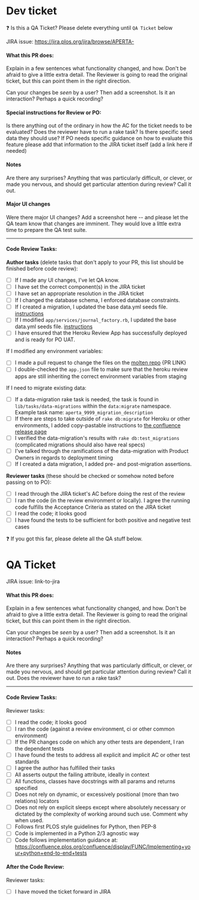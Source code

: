 # Dev ticket

:question: Is this a QA Ticket? Please delete everything until `QA Ticket` below

JIRA issue: https://jira.plos.org/jira/browse/APERTA-

#### What this PR does:

Explain in a few sentences what functionality changed, and how. Don't be afraid
to give a little extra detail. The Reviewer is going to read the original
ticket, but this can point them in the right direction.

Can your changes be *seen* by a user? Then add a screenshot. Is it an
interaction?  Perhaps a quick recording?

#### Special instructions for Review or PO:

Is there anything out of the ordinary in how the AC for the ticket needs to be evaluated?
Does the reviewer have to run a rake task? Is there specific seed data they should use?
If PO needs specific guidance on how to evaluate this feature please add that information to the JIRA ticket itself (add a link here if needed)

#### Notes

Are there any surprises? Anything that was particularly difficult, or clever, or
made you nervous, and should get particular attention during review? Call it
out.


#### Major UI changes

Were there major UI changes? Add a screenshot here -- and please let the QA team know that changes are imminent. They would love a little extra time to prepare the QA test suite.

---

#### Code Review Tasks:

**Author tasks** (delete tasks that don't apply to your PR, this list should be finished before code review):

- [ ] If I made any UI changes, I've let QA know.
- [ ] I have set the correct component(s) in the JIRA ticket
- [ ] I have set an appropriate resolution in the JIRA ticket
- [ ] If I changed the database schema, I enforced database constraints.
- [ ] If I created a migration, I updated the base data.yml seeds file. [instructions](https://developer.plos.org/confluence/display/TAHI/Seeds+maintenance)
- [ ] If I modified `app/services/journal_factory.rb`, I updated the base data.yml seeds file. [instructions](https://developer.plos.org/confluence/display/TAHI/Seeds+maintenance)
- [ ] I have ensured that the Heroku Review App has successfully deployed and is ready for PO UAT.

If I modified any environment variables:
- [ ] I made a pull request to change the files on the [molten repo](https://github.com/PLOS/molten/tree/dev/pillar/aperta) {PR LINK}
- [ ] I double-checked the `app.json` file to make sure that the heroku review apps are still inheriting the correct environment variables from staging

If I need to migrate existing data:
- [ ] If a data-migration rake task is needed, the task is found in `lib/tasks/data-migrations` within the `data:migrate` namespace. Example task name: `aperta_9999_migration_description`
- [ ] If there are steps to take outside of `rake db:migrate` for Heroku or other environments, I added copy-pastable instructions to [the confluence release page](https://developer.plos.org/confluence/display/TAHI/Deployment+information+for+Release)
- [ ] I verified the data-migration's results with `rake db:test_migrations` (complicated migrations should also have real specs)
- [ ] I've talked through the ramifications of the data-migration with Product Owners in regards to deployment timing
- [ ] If I created a data migration, I added pre- and post-migration assertions.

**Reviewer tasks** (these should be checked or somehow noted before passing on to PO):
- [ ] I read through the JIRA ticket's AC before doing the rest of the review
- [ ] I ran the code (in the review environment or locally). I agree the running code fulfills the Acceptance Criteria as stated on the JIRA ticket
- [ ] I read the code; it looks good
- [ ] I have found the tests to be sufficient for both positive and negative test cases

:question: If you got this far, please delete all the QA stuff below.

# QA Ticket

JIRA issue: link-to-jira

#### What this PR does:

Explain in a few sentences what functionality changed, and how. Don't be afraid
to give a little extra detail. The Reviewer is going to read the original
ticket, but this can point them in the right direction.

Can your changes be *seen* by a user? Then add a screenshot. Is it an
interaction?  Perhaps a quick recording?

#### Notes

Are there any surprises? Anything that was particularly difficult, or clever, or
made you nervous, and should get particular attention during review? Call it
out. Does the reviewer have to run a rake task?

---

#### Code Review Tasks:

Reviewer tasks:

- [ ] I read the code; it looks good
- [ ] I ran the code (against a review environment, ci or other common environment)
- [ ] If the PR changes code on which any other tests are dependent, I ran the dependent tests
- [ ] I have found the tests to address all explicit and implicit AC or other test standards
- [ ] I agree the author has fulfilled their tasks
- [ ] All asserts output the failing attribute, ideally in context
- [ ] All functions, classes have docstrings with all params and returns specified
- [ ] Does not rely on dynamic, or excessively positional (more than two relations) locators
- [ ] Does not rely on explicit sleeps except where absolutely necessary or dictated by the
        complexity of working around such use. Comment why when used.
- [ ] Follows first PLOS style guidelines for Python, then PEP-8
- [ ] Code is implemented in a Python 2/3 agnostic way
- [ ] Code follows implementation guidance at: https://confluence.plos.org/confluence/display/FUNC/Implementing+your+python+end-to-end+tests

#### After the Code Review:

Reviewer tasks:

- [ ] I have moved the ticket forward in JIRA
